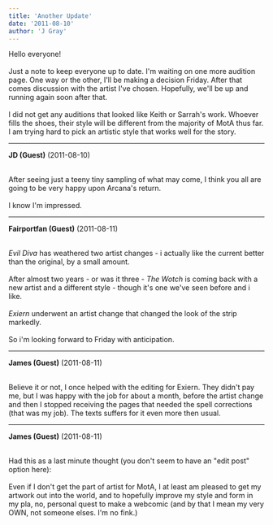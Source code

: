 ```yaml
---
title: 'Another Update'
date: '2011-08-10'
author: 'J Gray'
---
```


Hello everyone!<br><br>Just a note to keep everyone up to date. I'm waiting on one more audition page. One way or the other, I'll be making a decision Friday. After that comes discussion with the artist I've chosen. Hopefully, we'll be up and running again soon after that.<br><br>I did not get any auditions that looked like Keith or Sarrah's work. Whoever fills the shoes, their style will be different from the majority of MotA thus far. I am trying hard to pick an artistic style that works well for the story.<br>

---
**JD (Guest)** (2011-08-10)

<br> After seeing just a teeny tiny sampling of what may come, I think you all are going to be very happy upon Arcana's return.<br><br>I know I'm impressed.<br>

---
**Fairportfan (Guest)** (2011-08-11)

<br> <i>Evil Diva</i> has weathered two artist changes - i actually like the current better than the original, by a small amount.
<br>
<br>After almost two years - or was it three - <i>The Wotch</i> is coming back with a new artist and a different style - though it's one we've seen before and i like.
<br>
<br><i>Exiern</i> underwent an artist change that changed the look of the strip markedly.
<br>
<br>So i'm looking forward to Friday with anticipation.

---
**James (Guest)** (2011-08-11)

<br> Believe it or not, I once helped with the editing for Exiern. They didn't pay me, but I was happy with the job for about a month, before the artist change and then I stopped receiving the pages that needed the spell corrections (that was my job). The texts suffers for it even more then usual.<br>

---
**James (Guest)** (2011-08-11)

<br> Had this as a last minute thought (you don't seem to have an "edit post" option here):<br><br>Even if I don't get the part of artist for MotA, I at least am pleased to get my artwork out into the world, and to hopefully improve my style and form in my pla, no, personal quest to make a webcomic (and by that I mean my very OWN, not someone elses. I'm no fink.)<br>

